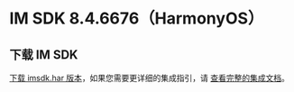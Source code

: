 # IM SDK 8.4.6676（HarmonyOS）

## 下载 IM SDK

[下载 imsdk.har 版本](https://im.sdk.qcloud.com/download/plus/8.4.6676/imsdk-ohos-8.4.6676.zip)，如果您需要更详细的集成指引，请 [查看完整的集成文档](https://cloud.tencent.com/document/product/269/103558)。
